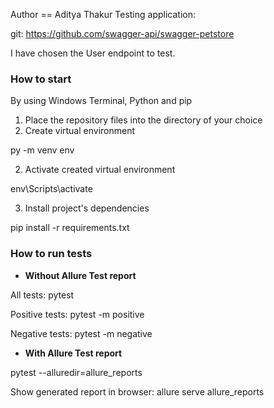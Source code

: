 
Author == Aditya Thakur
Testing application:

git: https://github.com/swagger-api/swagger-petstore

I have chosen the User endpoint to test.

### How to start

By using Windows Terminal, Python and pip
1. Place the repository files into the directory of your choice
2. Create virtual environment

py -m venv env

2. Activate created virtual environment  

env\Scripts\activate

3. Install project's dependencies  

pip install -r requirements.txt


### How to run tests

- **Without Allure Test report**

All tests: pytest

Positive tests: pytest -m positive

Negative tests: pytest -m negative

- **With Allure Test report**

pytest --alluredir=allure_reports

Show generated report in browser: allure serve allure_reports

